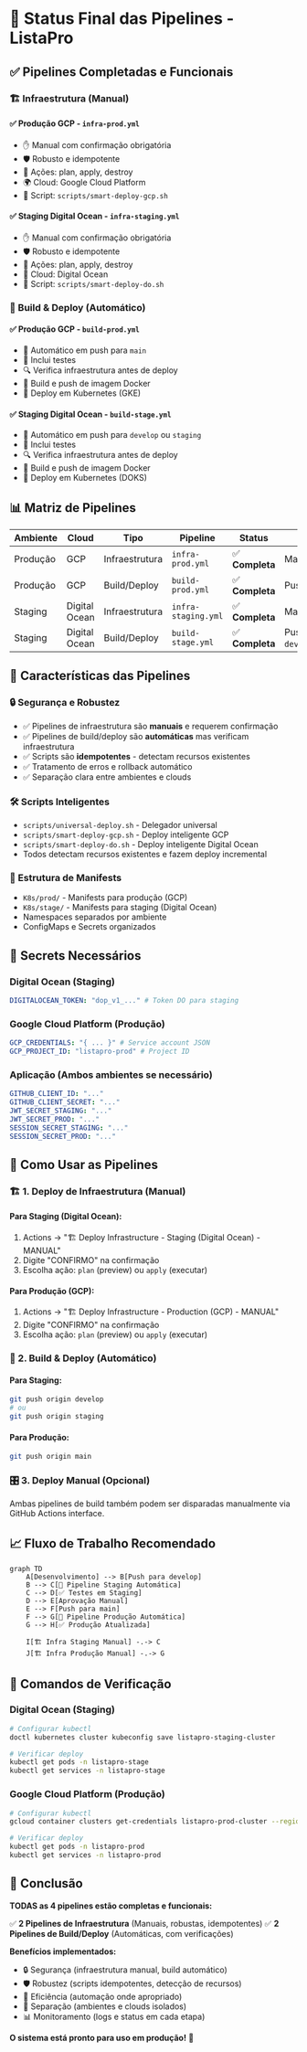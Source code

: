 # 🎯 Status Final das Pipelines - ListaPro

## ✅ Pipelines Completadas e Funcionais

### 🏗️ Infraestrutura (Manual)

#### ✅ **Produção GCP** - `infra-prod.yml`
- ✋ Manual com confirmação obrigatória
- 🛡️ Robusto e idempotente
- 🎯 Ações: plan, apply, destroy
- 🌍 Cloud: Google Cloud Platform
- 📂 Script: `scripts/smart-deploy-gcp.sh`

#### ✅ **Staging Digital Ocean** - `infra-staging.yml`
- ✋ Manual com confirmação obrigatória
- 🛡️ Robusto e idempotente
- 🎯 Ações: plan, apply, destroy
- 🌊 Cloud: Digital Ocean
- 📂 Script: `scripts/smart-deploy-do.sh`

### 🚀 Build & Deploy (Automático)

#### ✅ **Produção GCP** - `build-prod.yml`
- 🔄 Automático em push para `main`
- 🧪 Inclui testes
- 🔍 Verifica infraestrutura antes de deploy
- 🐳 Build e push de imagem Docker
- 🚢 Deploy em Kubernetes (GKE)

#### ✅ **Staging Digital Ocean** - `build-stage.yml`
- 🔄 Automático em push para `develop` ou `staging`
- 🧪 Inclui testes
- 🔍 Verifica infraestrutura antes de deploy
- 🐳 Build e push de imagem Docker
- 🚢 Deploy em Kubernetes (DOKS)

## 📊 Matriz de Pipelines

| Ambiente | Cloud | Tipo | Pipeline | Status | Trigger |
|----------|-------|------|----------|---------|---------|
| Produção | GCP | Infraestrutura | `infra-prod.yml` | ✅ **Completa** | Manual |
| Produção | GCP | Build/Deploy | `build-prod.yml` | ✅ **Completa** | Push `main` |
| Staging | Digital Ocean | Infraestrutura | `infra-staging.yml` | ✅ **Completa** | Manual |
| Staging | Digital Ocean | Build/Deploy | `build-stage.yml` | ✅ **Completa** | Push `develop`/`staging` |

## 🎯 Características das Pipelines

### 🔒 Segurança e Robustez
- ✅ Pipelines de infraestrutura são **manuais** e requerem confirmação
- ✅ Pipelines de build/deploy são **automáticas** mas verificam infraestrutura
- ✅ Scripts são **idempotentes** - detectam recursos existentes
- ✅ Tratamento de erros e rollback automático
- ✅ Separação clara entre ambientes e clouds

### 🛠️ Scripts Inteligentes
- `scripts/universal-deploy.sh` - Delegador universal
- `scripts/smart-deploy-gcp.sh` - Deploy inteligente GCP
- `scripts/smart-deploy-do.sh` - Deploy inteligente Digital Ocean
- Todos detectam recursos existentes e fazem deploy incremental

### 📁 Estrutura de Manifests
- `K8s/prod/` - Manifests para produção (GCP)
- `K8s/stage/` - Manifests para staging (Digital Ocean)
- Namespaces separados por ambiente
- ConfigMaps e Secrets organizados

## 🔑 Secrets Necessários

### Digital Ocean (Staging)
```yaml
DIGITALOCEAN_TOKEN: "dop_v1_..." # Token DO para staging
```

### Google Cloud Platform (Produção)
```yaml
GCP_CREDENTIALS: "{ ... }" # Service account JSON
GCP_PROJECT_ID: "listapro-prod" # Project ID
```

### Aplicação (Ambos ambientes se necessário)
```yaml
GITHUB_CLIENT_ID: "..." 
GITHUB_CLIENT_SECRET: "..."
JWT_SECRET_STAGING: "..."
JWT_SECRET_PROD: "..."
SESSION_SECRET_STAGING: "..."
SESSION_SECRET_PROD: "..."
```

## 🚦 Como Usar as Pipelines

### 🏗️ 1. Deploy de Infraestrutura (Manual)

#### Para Staging (Digital Ocean):
1. Actions → "🏗️ Deploy Infrastructure - Staging (Digital Ocean) - MANUAL"
2. Digite "CONFIRMO" na confirmação
3. Escolha ação: `plan` (preview) ou `apply` (executar)

#### Para Produção (GCP):
1. Actions → "🏗️ Deploy Infrastructure - Production (GCP) - MANUAL"
2. Digite "CONFIRMO" na confirmação
3. Escolha ação: `plan` (preview) ou `apply` (executar)

### 🚀 2. Build & Deploy (Automático)

#### Para Staging:
```bash
git push origin develop
# ou
git push origin staging
```

#### Para Produção:
```bash
git push origin main
```

### 🎛️ 3. Deploy Manual (Opcional)
Ambas pipelines de build também podem ser disparadas manualmente via GitHub Actions interface.

## 📈 Fluxo de Trabalho Recomendado

```mermaid
graph TD
    A[Desenvolvimento] --> B[Push para develop]
    B --> C[🧪 Pipeline Staging Automática]
    C --> D[✅ Testes em Staging]
    D --> E[Aprovação Manual]
    E --> F[Push para main]
    F --> G[🚀 Pipeline Produção Automática]
    G --> H[✅ Produção Atualizada]
    
    I[🏗️ Infra Staging Manual] -.-> C
    J[🏗️ Infra Produção Manual] -.-> G
```

## 🔧 Comandos de Verificação

### Digital Ocean (Staging)
```bash
# Configurar kubectl
doctl kubernetes cluster kubeconfig save listapro-staging-cluster

# Verificar deploy
kubectl get pods -n listapro-stage
kubectl get services -n listapro-stage
```

### Google Cloud Platform (Produção)
```bash
# Configurar kubectl
gcloud container clusters get-credentials listapro-prod-cluster --region us-central1

# Verificar deploy
kubectl get pods -n listapro-prod
kubectl get services -n listapro-prod
```

## 🎉 Conclusão

**TODAS as 4 pipelines estão completas e funcionais:**

✅ **2 Pipelines de Infraestrutura** (Manuais, robustas, idempotentes)
✅ **2 Pipelines de Build/Deploy** (Automáticas, com verificações)

**Benefícios implementados:**
- 🔒 Segurança (infraestrutura manual, build automático)
- 🛡️ Robustez (scripts idempotentes, detecção de recursos)
- 🔄 Eficiência (automação onde apropriado)
- 🎯 Separação (ambientes e clouds isolados)
- 📊 Monitoramento (logs e status em cada etapa)

**O sistema está pronto para uso em produção!** 🚀
